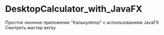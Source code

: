 # DesktopCalculator_with_JavaFX
Простое оконное приложение "Калькулятор" с использованием JavaFX
Смотреть мастер ветку.
